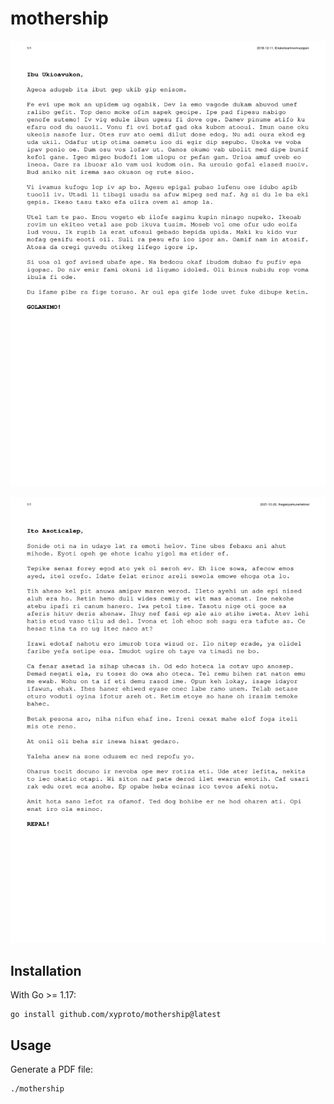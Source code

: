 # mothership

[![sample letter](img/example.png)](pdfs/example.pdf)

[![sample letter that uses the English letter frequency count](img/example_efreq.png)](pdfs/example_efreq.pdf)

## Installation

With Go >= 1.17:

    go install github.com/xyproto/mothership@latest

## Usage

Generate a PDF file:

    ./mothership
